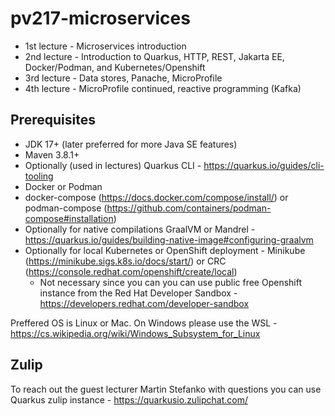 # pv217-microservices

- 1st lecture - Microservices introduction
- 2nd lecture - Introduction to Quarkus, HTTP, REST, Jakarta EE, Docker/Podman, and Kubernetes/Openshift
- 3rd lecture - Data stores, Panache, MicroProfile
- 4th lecture - MicroProfile continued, reactive programming (Kafka)

## Prerequisites

- JDK 17+ (later preferred for more Java SE features)
- Maven 3.8.1+
- Optionally (used in lectures) Quarkus CLI - https://quarkus.io/guides/cli-tooling
- Docker or Podman
- docker-compose (https://docs.docker.com/compose/install/) or podman-compose (https://github.com/containers/podman-compose#installation)
- Optionally for native compilations GraalVM or Mandrel - https://quarkus.io/guides/building-native-image#configuring-graalvm 
- Optionally for local Kubernetes or OpenShift deployment - Minikube (https://minikube.sigs.k8s.io/docs/start/) or CRC (https://console.redhat.com/openshift/create/local)
  - Not necessary since you can you can use public free Openshift instance from the Red Hat Developer Sandbox - https://developers.redhat.com/developer-sandbox

Preffered OS is Linux or Mac. On Windows please use the WSL - https://cs.wikipedia.org/wiki/Windows_Subsystem_for_Linux

## Zulip

To reach out the guest lecturer Martin Stefanko with questions you can use Quarkus zulip instance - https://quarkusio.zulipchat.com/

